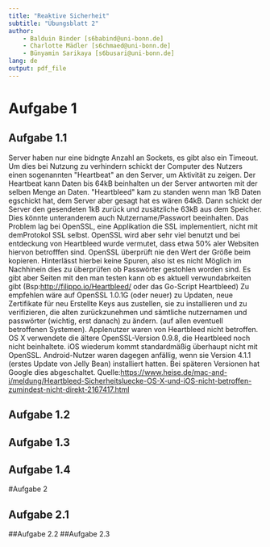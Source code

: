 ```yaml
---
title: "Reaktive Sicherheit"
subtitle: "Übungsblatt 2"
author: 
	- Balduin Binder [s6babind@uni-bonn.de]
	- Charlotte Mädler [s6chmaed@uni-bonn.de]
	- Bünyamin Sarikaya [s6busari@uni-bonn.de]
lang: de
output: pdf_file
---
```


# Aufgabe 1

## Aufgabe 1.1
Server haben nur eine bidngte Anzahl an Sockets, es gibt also ein Timeout. Um dies bei Nutzung zu verhindern 
schickt der Computer des Nutzers einen sogenannten "Heartbeat" an den Server, um Aktivität zu zeigen. Der Heartbeat 
kann Daten bis 64kB beinhalten un der Server antworten mit der selben Menge an Daten. "Heartbleed" kam zu standen wenn
man 1kB Daten egschickt hat, dem Server aber gesagt hat es wären 64kB. Dann schickt der Server den gesendeten 1kB
zurück und zusätzliche 63kB aus dem Speicher. Dies könnte unteranderem auch Nutzername/Passwort beeinhalten. 
Das Problem lag bei OpenSSL, eine Applikation die SSL implementiert, nicht mit demProtokol SSL selbst. OpenSSL wird aber sehr
viel benutzt und bei entdeckung von Heartbleed wurde vermutet, dass etwa 50% aler Websiten hiervon betrofffen sind. 
OpenSSL überprüft nie den Wert der Größe beim kopieren. Hinterlässt hierbei keine Spuren, also ist es nicht Möglich 
im Nachhinein dies zu überprüfen ob Passwörter gestohlen worden sind. Es gibt aber Seiten mit den man testen kann ob es aktuell
verwundabrkeiten gibt (Bsp:http://filippo.io/Heartbleed/ oder das Go-Script Heartbleed)
Zu empfehlen wäre auf OpenSSL 1.0.1G (oder neuer) zu Updaten, neue Zertifikate für neu Erstellte Keys aus
zustellen, sie zu installieren und zu verifizieren, die alten zurückzunehmen und sämtliche nutzernamen und passwörter (wichtig, erst danach) 
zu ändern. (auf allen eventuell betroffenen Systemen).
Applenutzer waren von Heartbleed nicht betroffen. OS X verwendete die ältere OpenSSL-Version 0.9.8, die Heartbleed noch nicht 
beinhaltete. iOS wiederum kommt standardmäßig überhaupt nicht mit OpenSSL. Android-Nutzer waren dagegen anfällig, wenn sie Version 4.1.1 
(erstes Update von Jelly Bean) installiert hatten. Bei späteren Versionen hat Google dies abgeschaltet.
Quelle:https://www.heise.de/mac-and-i/meldung/Heartbleed-Sicherheitsluecke-OS-X-und-iOS-nicht-betroffen-zumindest-nicht-direkt-2167417.html


## Aufgabe 1.2
## Aufgabe 1.3
## Aufgabe 1.4

#Aufgabe 2

## Aufgabe 2.1
##Aufgabe 2.2
##Aufgabe 2.3
